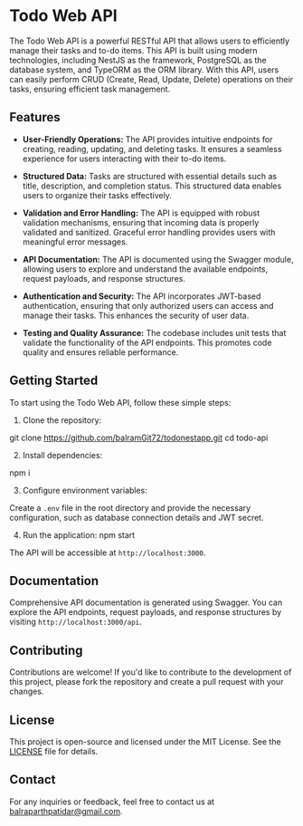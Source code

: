 # Todo Web API

The Todo Web API is a powerful RESTful API that allows users to efficiently manage their tasks and to-do items. This API is built using modern technologies, including NestJS as the framework, PostgreSQL as the database system, and TypeORM as the ORM library. With this API, users can easily perform CRUD (Create, Read, Update, Delete) operations on their tasks, ensuring efficient task management.

## Features

- **User-Friendly Operations:** The API provides intuitive endpoints for creating, reading, updating, and deleting tasks. It ensures a seamless experience for users interacting with their to-do items.

- **Structured Data:** Tasks are structured with essential details such as title, description, and completion status. This structured data enables users to organize their tasks effectively.

- **Validation and Error Handling:** The API is equipped with robust validation mechanisms, ensuring that incoming data is properly validated and sanitized. Graceful error handling provides users with meaningful error messages.

- **API Documentation:** The API is documented using the Swagger module, allowing users to explore and understand the available endpoints, request payloads, and response structures.

- **Authentication and Security:** The API incorporates JWT-based authentication, ensuring that only authorized users can access and manage their tasks. This enhances the security of user data.

- **Testing and Quality Assurance:** The codebase includes unit tests that validate the functionality of the API endpoints. This promotes code quality and ensures reliable performance.

## Getting Started

To start using the Todo Web API, follow these simple steps:

1. Clone the repository:

git clone https://github.com/balramGit72/todonestapp.git
cd todo-api


2. Install dependencies:

npm i

3. Configure environment variables:

Create a `.env` file in the root directory and provide the necessary configuration, such as database connection details and JWT secret.

4. Run the application:
npm start


The API will be accessible at `http://localhost:3000`.

## Documentation

Comprehensive API documentation is generated using Swagger. You can explore the API endpoints, request payloads, and response structures by visiting `http://localhost:3000/api`.

## Contributing

Contributions are welcome! If you'd like to contribute to the development of this project, please fork the repository and create a pull request with your changes.

## License

This project is open-source and licensed under the MIT License. See the [LICENSE](LICENSE) file for details.

## Contact

For any inquiries or feedback, feel free to contact us at balraparthpatidar@gmail.com.
